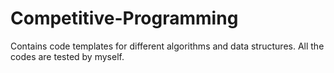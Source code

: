 # Competitive-Programming

Contains code templates for different algorithms and data structures. All the codes are tested by myself.
